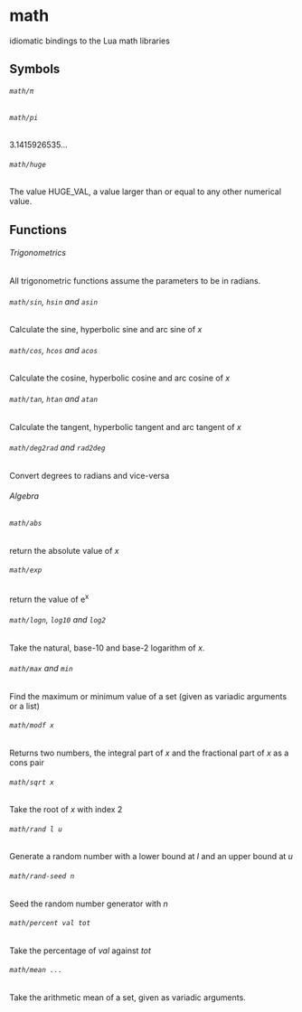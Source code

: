 math
====
idiomatic bindings to the Lua math libraries

## Symbols
###### `math/π`
###### `math/pi`
3.1415926535...


###### `math/huge`
The value HUGE_VAL, a value larger than or equal to any other numerical value.
## Functions
###### Trigonometrics
All trigonometric functions assume the parameters to be in radians.
###### `math/sin`, `hsin` and `asin`
Calculate the sine, hyperbolic sine and arc sine of _x_
###### `math/cos`, `hcos` and `acos`
Calculate the cosine, hyperbolic cosine and arc cosine of _x_
###### `math/tan`, `htan` and `atan`
Calculate the tangent, hyperbolic tangent and arc tangent of _x_
###### `math/deg2rad` and `rad2deg`
Convert degrees to radians and vice-versa
###### Algebra
###### `math/abs`
return the absolute value of _x_
###### `math/exp`
return the value of e<sup>x</sup>
###### `math/logn`, `log10` and `log2`
Take the natural, base-10 and base-2 logarithm of _x_.
###### `math/max` and `min`
Find the maximum or minimum value of a set (given as variadic arguments or a list)
###### `math/modf x`
Returns two numbers, the integral part of _x_ and the fractional part of _x_ as a cons pair
###### `math/sqrt x`
Take the root of _x_ with index 2
###### `math/rand l u`
Generate a random number with a lower bound at _l_ and an upper bound at _u_
###### `math/rand-seed n`
Seed the random number generator with _n_
###### `math/percent val tot`
Take the percentage of _val_ against _tot_
###### `math/mean ...`
Take the arithmetic mean of a set, given as variadic arguments.
